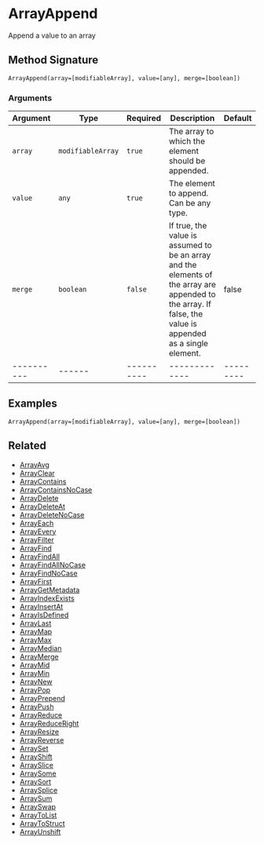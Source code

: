 # ArrayAppend

Append a value to an array

## Method Signature

```
ArrayAppend(array=[modifiableArray], value=[any], merge=[boolean])
```

### Arguments

| Argument   | Type              | Required   | Description                                                                                                                                                | Default   |
| ---------- | ----------------- | ---------- | ---------------------------------------------------------------------------------------------------------------------------------------------------------- | --------- |
| `array`    | `modifiableArray` | `true`     | The array to which the element should be appended.                                                                                                         |           |
| `value`    | `any`             | `true`     | The element to append. Can be any type.                                                                                                                    |           |
| `merge`    | `boolean`         | `false`    | If true, the value is assumed to be an array and the elements of the array are appended to the array. If false, the value is appended as a single element. | false     |
| ---------- | ------            | ---------- | -------------                                                                                                                                              | --------- |

## Examples

```
ArrayAppend(array=[modifiableArray], value=[any], merge=[boolean])
```

## Related

* [ArrayAvg](arrayavg.md)
* [ArrayClear](arrayclear.md)
* [ArrayContains](arraycontains.md)
* [ArrayContainsNoCase](arraycontainsnocase.md)
* [ArrayDelete](arraydelete.md)
* [ArrayDeleteAt](arraydeleteat.md)
* [ArrayDeleteNoCase](arraydeletenocase.md)
* [ArrayEach](arrayeach.md)
* [ArrayEvery](arrayevery.md)
* [ArrayFilter](arrayfilter.md)
* [ArrayFind](arrayfind.md)
* [ArrayFindAll](arrayfindall.md)
* [ArrayFindAllNoCase](arrayfindallnocase.md)
* [ArrayFindNoCase](arrayfindnocase.md)
* [ArrayFirst](arrayfirst.md)
* [ArrayGetMetadata](arraygetmetadata.md)
* [ArrayIndexExists](arrayindexexists.md)
* [ArrayInsertAt](arrayinsertat.md)
* [ArrayIsDefined](arrayisdefined.md)
* [ArrayLast](arraylast.md)
* [ArrayMap](arraymap.md)
* [ArrayMax](arraymax.md)
* [ArrayMedian](arraymedian.md)
* [ArrayMerge](arraymerge.md)
* [ArrayMid](arraymid.md)
* [ArrayMin](arraymin.md)
* [ArrayNew](arraynew.md)
* [ArrayPop](arraypop.md)
* [ArrayPrepend](arrayprepend.md)
* [ArrayPush](arraypush.md)
* [ArrayReduce](arrayreduce.md)
* [ArrayReduceRight](arrayreduceright.md)
* [ArrayResize](arrayresize.md)
* [ArrayReverse](arrayreverse.md)
* [ArraySet](arrayset.md)
* [ArrayShift](arrayshift.md)
* [ArraySlice](arrayslice.md)
* [ArraySome](arraysome.md)
* [ArraySort](arraysort.md)
* [ArraySplice](arraysplice.md)
* [ArraySum](arraysum.md)
* [ArraySwap](arrayswap.md)
* [ArrayToList](arraytolist.md)
* [ArrayToStruct](arraytostruct.md)
* [ArrayUnshift](arrayunshift.md)

